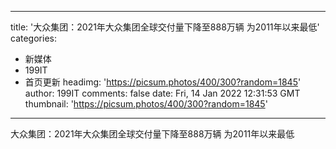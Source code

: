 
---
title: '大众集团：2021年大众集团全球交付量下降至888万辆 为2011年以来最低'
categories: 
 - 新媒体
 - 199IT
 - 首页更新
headimg: 'https://picsum.photos/400/300?random=1845'
author: 199IT
comments: false
date: Fri, 14 Jan 2022 12:31:53 GMT
thumbnail: 'https://picsum.photos/400/300?random=1845'
---

<div>   
大众集团：2021年大众集团全球交付量下降至888万辆 为2011年以来最低  
</div>
            